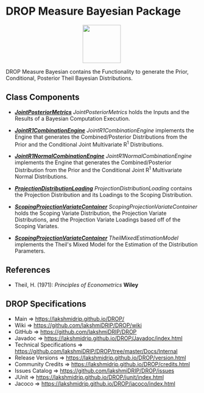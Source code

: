 # DROP Measure Bayesian Package

<p align="center"><img src="https://github.com/lakshmiDRIP/DROP/blob/master/DRIP_Logo.gif?raw=true" width="100"></p>

DROP Measure Bayesian contains the Functionality to generate the Prior, Conditional, Posterior Theil Bayesian
	Distributions.

## Class Components

 * [***JointPosteriorMetrics***](https://github.com/lakshmiDRIP/DROP/tree/master/src/main/java/org/drip/measure/bayesian/JointPosteriorMetrics.java)
 <i>JointPosteriorMetrics</i> holds the Inputs and the Results of a Bayesian Computation Execution.

 * [***JointR1CombinationEngine***](https://github.com/lakshmiDRIP/DROP/tree/master/src/main/java/org/drip/measure/bayesian/JointR1CombinationEngine.java)
 <i>JointR1CombinationEngine</i> implements the Engine that generates the Combined/Posterior Distributions
 from the Prior and the Conditional Joint Multivariate R<sup>1</sup> Distributions.

 * [***JointR1NormalCombinationEngine***](https://github.com/lakshmiDRIP/DROP/tree/master/src/main/java/org/drip/measure/bayesian/JointR1NormalCombinationEngine.java)
 <i>JointR1NormalCombinationEngine</i> implements the Engine that generates the Combined/Posterior
 Distribution from the Prior and the Conditional Joint R<sup>1</sup> Multivariate Normal Distributions.

 * [***ProjectionDistributionLoading***](https://github.com/lakshmiDRIP/DROP/tree/master/src/main/java/org/drip/measure/bayesian/ProjectionDistributionLoading.java)
 <i>ProjectionDistributionLoading</i> contains the Projection Distribution and its Loadings to the Scoping
 Distribution.

 * [***ScopingProjectionVariateContainer***](https://github.com/lakshmiDRIP/DROP/tree/master/src/main/java/org/drip/measure/bayesian/ScopingProjectionVariateContainer.java)
 <i>ScopingProjectionVariateContainer</i> holds the Scoping Variate Distribution, the Projection Variate
 Distributions, and the Projection Variate Loadings based off of the Scoping Variates.

 * [***ScopingProjectionVariateContainer***](https://github.com/lakshmiDRIP/DROP/tree/master/src/main/java/org/drip/measure/bayesian/ScopingProjectionVariateContainer.java)
 <i>TheilMixedEstimationModel</i> implements the Theil's Mixed Model for the Estimation of the Distribution
 Parameters.


## References

 * Theil, H. (1971): <i>Principles of Econometrics</i> <b>Wiley</b>


## DROP Specifications

 * Main                     => https://lakshmidrip.github.io/DROP/
 * Wiki                     => https://github.com/lakshmiDRIP/DROP/wiki
 * GitHub                   => https://github.com/lakshmiDRIP/DROP
 * Javadoc                  => https://lakshmidrip.github.io/DROP/Javadoc/index.html
 * Technical Specifications => https://github.com/lakshmiDRIP/DROP/tree/master/Docs/Internal
 * Release Versions         => https://lakshmidrip.github.io/DROP/version.html
 * Community Credits        => https://lakshmidrip.github.io/DROP/credits.html
 * Issues Catalog           => https://github.com/lakshmiDRIP/DROP/issues
 * JUnit                    => https://lakshmidrip.github.io/DROP/junit/index.html
 * Jacoco                   => https://lakshmidrip.github.io/DROP/jacoco/index.html

